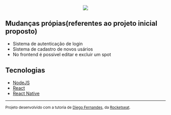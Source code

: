 <div align="center">
    <a title="Semana OmniStack 9" href="https://github.com/Rocketseat/semana-omnistack-9">
        <img src=".github/logo.png">
    </a>
</div>

## Mudanças própias(referentes ao projeto inicial proposto)
   * Sistema de autenticação de login
   * Sistema de cadastro de novos usários
   * No frontend é possivel editar e excluir um spot

## Tecnologias
   * [NodeJS](https://nodejs.org/en/)
   * [React](https://reactjs.org/)
   * [React Native](https://facebook.github.io/react-native/)

---
<sup>Projeto desenvolvido com a tutoria de [Diego Fernandes](https://github.com/diego3g), da [Rocketseat](rocketseat.com.br).</sup>
